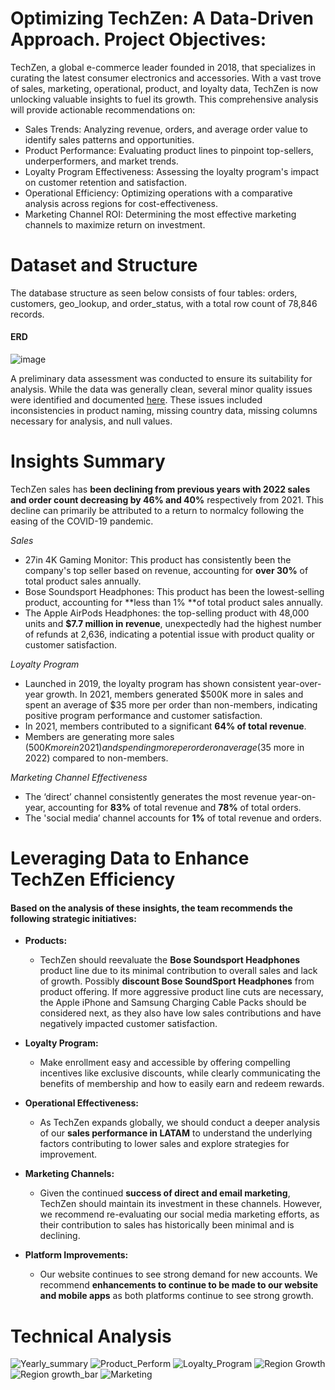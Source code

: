 # Optimizing TechZen: A Data-Driven Approach. Project Objectives:

TechZen, a global e-commerce leader founded in 2018, that specializes in curating the latest consumer electronics and accessories. With a vast trove of sales, marketing, operational, product, and loyalty data, TechZen is now unlocking valuable insights to fuel its growth.
This comprehensive analysis will provide actionable recommendations on:

*	Sales Trends: Analyzing revenue, orders, and average order value to identify sales patterns and opportunities.
*	Product Performance: Evaluating product lines to pinpoint top-sellers, underperformers, and market trends.
*	Loyalty Program Effectiveness: Assessing the loyalty program's impact on customer retention and satisfaction.
*	Operational Efficiency: Optimizing operations with a comparative analysis across regions for cost-effectiveness.
*	Marketing Channel ROI: Determining the most effective marketing channels to maximize return on investment.


# Dataset and Structure

The database structure as seen below consists of four tables: orders, customers, geo_lookup, and order_status, with a total row count of 78,846 records.


#### ERD
![image](https://github.com/user-attachments/assets/3dde7d69-4761-4991-bf25-e4bb826579d5)

A preliminary data assessment was conducted to ensure its suitability for analysis. While the data was generally clean, several minor quality issues were identified and documented [here](https://github.com/brownv7/TechZen-ecommerence-Analysis/blob/main/Data%20Cleaning%20Doc.pdf). These issues included inconsistencies in product naming, missing country data, missing columns necessary for analysis, and null values.

# Insights Summary

TechZen sales has **been declining from previous years with 2022 sales and order count decreasing by 46% and 40%** respectively from 2021. This decline can primarily be attributed to a return to normalcy following the easing of the COVID-19 pandemic. 

*Sales*

   * 27in 4K Gaming Monitor: This product has consistently been the company's top seller based on revenue, accounting for **over 30%** of total product sales annually.
   * Bose Soundsport Headphones: This product has been the lowest-selling product, accounting for **less than 1% **of total product sales annually.
   * The Apple AirPods Headphones: the top-selling product with 48,000 units and **$7.7 million in revenue**, unexpectedly had the highest number of refunds at 2,636, indicating a potential issue with product quality or customer satisfaction.

*Loyalty Program*

   * Launched in 2019, the loyalty program has shown consistent year-over-year growth. In 2021, members generated $500K more in sales and spent an average of $35 more per order than non-members, indicating positive program performance and customer satisfaction.
   * In 2021, members contributed to a significant **64% of total revenue**.
   * Members are generating more sales ($500K more in 2021) and spending more per order on average ($35 more in 2022) compared to non-members.

*Marketing Channel Effectiveness*

   * The ‘direct’ channel consistently generates the most revenue year-on-year, accounting for **83%** of total revenue and **78%** of total orders.
   * The 'social media’ channel accounts for **1%** of total revenue and orders.

# Leveraging Data to Enhance TechZen Efficiency 

#### Based on the analysis of these insights, the team recommends the following strategic initiatives:

* **Products:**
    * TechZen should reevaluate the **Bose Soundsport Headphones** product line due to its minimal contribution to overall sales and lack of growth. Possibly **discount Bose SoundSport Headphones** from product offering. If more aggressive product line cuts are necessary, the Apple iPhone and Samsung Charging Cable Packs should be considered next, as they also have low sales contributions and have negatively impacted customer satisfaction.
    
* **Loyalty Program:**
    * Make enrollment easy and accessible by offering compelling incentives like exclusive discounts, while clearly communicating the benefits of membership and how to easily earn and redeem rewards.

* **Operational Effectiveness:**
    * As TechZen expands globally, we should conduct a deeper analysis of our **sales performance in LATAM** to understand the underlying factors contributing to lower sales and explore strategies for improvement.

* **Marketing Channels:**
    * Given the continued **success of direct and email marketing**, TechZen should maintain its investment in these channels. However, we recommend re-evaluating our social media marketing efforts, as their contribution to sales has historically been minimal and is declining.
    
* **Platform Improvements:**
    * Our website continues to see strong demand for new accounts. We recommend **enhancements to continue to be made to our website and mobile apps** as both platforms continue to see strong growth.
 
# Technical Analysis
![Yearly_summary](https://github.com/user-attachments/assets/02fd7e83-8bcc-48ef-8125-52fa11c3385c)
![Product_Perform](https://github.com/user-attachments/assets/b8fda0eb-6849-4e4f-bdac-705d549fea47)
![Loyalty_Program](https://github.com/user-attachments/assets/ceb64b24-9393-4b37-9a76-496a89b2b666)
![Region Growth](https://github.com/user-attachments/assets/26ae8bcc-d308-4396-a2df-98b4a43ef768)
![Region growth_bar](https://github.com/user-attachments/assets/3edc1b3b-ebbb-4a56-aef7-5665731dd2ff)
![Marketing](https://github.com/user-attachments/assets/8c74fafa-dd4a-438b-9bb1-dc2349813921)














